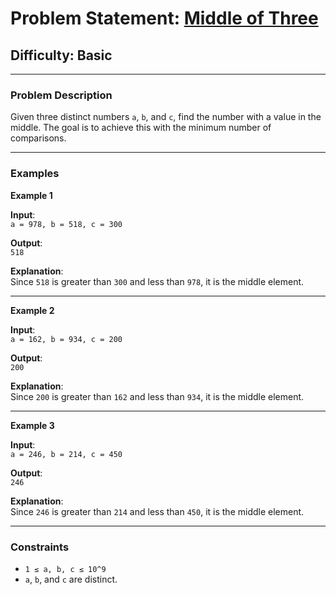 # Problem Statement: [Middle of Three](https://www.geeksforgeeks.org/problems/middle-of-three2926/1)

## Difficulty: Basic

---

### Problem Description

Given three distinct numbers `a`, `b`, and `c`, find the number with a value in the middle. The goal is to achieve this with the minimum number of comparisons.

---

### Examples

**Example 1**

**Input**:  
`a = 978, b = 518, c = 300`

**Output**:  
`518`

**Explanation**:  
Since `518` is greater than `300` and less than `978`, it is the middle element.

---

**Example 2**

**Input**:  
`a = 162, b = 934, c = 200`

**Output**:  
`200`

**Explanation**:  
Since `200` is greater than `162` and less than `934`, it is the middle element.

---

**Example 3**

**Input**:  
`a = 246, b = 214, c = 450`

**Output**:  
`246`

**Explanation**:  
Since `246` is greater than `214` and less than `450`, it is the middle element.

---

### Constraints

- `1 ≤ a, b, c ≤ 10^9`
- `a`, `b`, and `c` are distinct.
